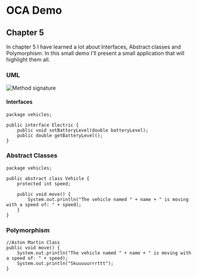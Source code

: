 # OCA Demo

## Chapter 5
In chapter 5 I have learned a lot about Interfaces, Abstract classes and Polymorphism. In this small demo I'll present a small application that will highlight them all.

### UML
![Method signature](http://i.imgur.com/v5nMzuC.jpg)

#### Interfaces
```
package vehicles;

public interface Electric {
    public void setBatteryLevel(double batteryLevel);
    public double getBatteryLevel();
}
```

### Abstract Classes
```
package vehicles;

public abstract class Vehicle {
    protected int speed;

    public void move() {
        System.out.println("The vehicle named " + name + " is moving with a speed of: " + speed);
    }
}
```

### Polymorphism
```
//Aston Martin Class
public void move() {
    System.out.println("The vehicle named " + name + " is moving with a speed of: " + speed);
    System.out.println("Skuuuuurrrttt");
}
```